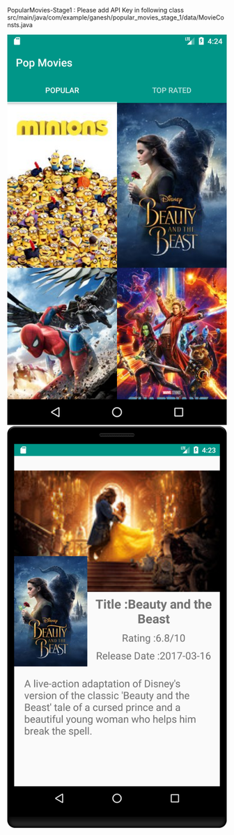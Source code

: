  PopularMovies-Stage1 : 
Please add API Key in following class
src/main/java/com/example/ganesh/popular_movies_stage_1/data/MovieConsts.java

![Alt text](./movieList.png?raw=true)
![Alt text](./movie_selected.png?raw=true)

